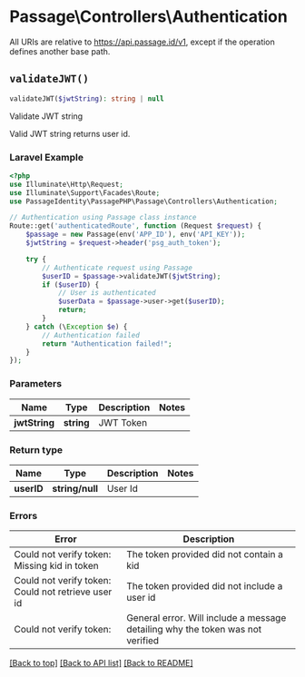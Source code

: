 # Passage\Controllers\Authentication

All URIs are relative to https://api.passage.id/v1, except if the operation defines another base path.

## `validateJWT()`

```php
validateJWT($jwtString): string | null
```

Validate JWT string

Valid JWT string returns user id.

### Laravel Example

```php
<?php
use Illuminate\Http\Request;
use Illuminate\Support\Facades\Route;
use PassageIdentity\PassagePHP\Passage\Controllers\Authentication;

// Authentication using Passage class instance
Route::get('authenticatedRoute', function (Request $request) {
    $passage = new Passage(env('APP_ID'), env('API_KEY'));
    $jwtString = $request->header('psg_auth_token');

    try {
        // Authenticate request using Passage
        $userID = $passage->validateJWT($jwtString);
        if ($userID) {
            // User is authenticated
            $userData = $passage->user->get($userID);
            return;
        }
    } catch (\Exception $e) {
        // Authentication failed
        return "Authentication failed!";
    }
});
```

### Parameters

| Name | Type | Description  | Notes |
| ------------- | ------------- | ------------- | ------------- |
| **jwtString** | **string**| JWT Token | |

### Return type

| Name | Type | Description  | Notes |
| ------------- | ------------- | ------------- | ------------- |
| **userID** | **string/null**| User Id | |

### Errors

| Error | Description  |
| ------------- | ------------- |
| Could not verify token: Missing kid in token |  The token provided did not contain a kid |
| Could not verify token: Could not retrieve user id | The token provided did not include a user id |
| Could not verify token: | General error. Will include a message detailing why the token was not verified |



[[Back to top]](#) [[Back to API list]](../../README.md#endpoints)
[[Back to README]](../../README.md)
